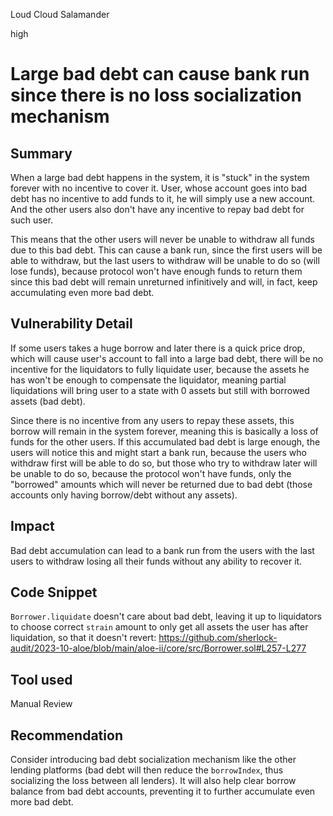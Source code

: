 Loud Cloud Salamander

high

# Large bad debt can cause bank run since there is no loss socialization mechanism
## Summary

When a large bad debt happens in the system, it is "stuck" in the system forever with no incentive to cover it. User, whose account goes into bad debt has no incentive to add funds to it, he will simply use a new account. And the other users also don't have any incentive to repay bad debt for such user.

This means that the other users will never be unable to withdraw all funds due to this bad debt. This can cause a bank run, since the first users will be able to withdraw, but the last users to withdraw will be unable to do so (will lose funds), because protocol won't have enough funds to return them since this bad debt will remain unreturned infinitively and will, in fact, keep accumulating even more bad debt.

## Vulnerability Detail

If some users takes a huge borrow and later there is a quick price drop, which will cause user's account to fall into a large bad debt, there will be no incentive for the liquidators to fully liquidate user, because the assets he has won't be enough to compensate the liquidator, meaning partial liquidations will bring user to a state with 0 assets but still with borrowed assets (bad debt).

Since there is no incentive from any users to repay these assets, this borrow will remain in the system forever, meaning this is basically a loss of funds for the other users. If this accumulated bad debt is large enough, the users will notice this and might start a bank run, because the users who withdraw first will be able to do so, but those who try to withdraw later will be unable to do so, because the protocol won't have funds, only the "borrowed" amounts which will never be returned due to bad debt (those accounts only having borrow/debt without any assets).

## Impact

Bad debt accumulation can lead to a bank run from the users with the last users to withdraw losing all their funds without any ability to recover it.

## Code Snippet

`Borrower.liquidate` doesn't care about bad debt, leaving it up to liquidators to choose correct `strain` amount to only get all assets the user has after liquidation, so that it doesn't revert:
https://github.com/sherlock-audit/2023-10-aloe/blob/main/aloe-ii/core/src/Borrower.sol#L257-L277

## Tool used

Manual Review

## Recommendation

Consider introducing bad debt socialization mechanism like the other lending platforms (bad debt will then reduce the `borrowIndex`, thus socializing the loss between all lenders). It will also help clear borrow balance from bad debt accounts, preventing it to further accumulate even more bad debt.
